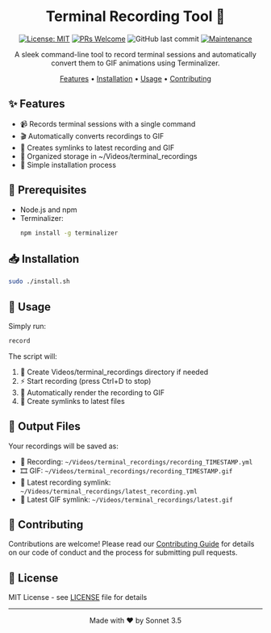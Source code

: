 <div align="center">

# Terminal Recording Tool 🎥

[![License: MIT](https://img.shields.io/badge/License-MIT-yellow.svg)](https://opensource.org/licenses/MIT)
[![PRs Welcome](https://img.shields.io/badge/PRs-welcome-brightgreen.svg?style=flat-square)](http://makeapullrequest.com)
![GitHub last commit](https://img.shields.io/github/last-commit/tomdoerr/terminal-recording)
[![Maintenance](https://img.shields.io/badge/Maintained%3F-yes-green.svg)](https://GitHub.com/tomdoerr/terminal-recording/graphs/commit-activity)

A sleek command-line tool to record terminal sessions and automatically convert them to GIF animations using Terminalizer.

[Features](#features) • [Installation](#installation) • [Usage](#usage) • [Contributing](#contributing)

</div>

## ✨ Features

- 📹 Records terminal sessions with a single command
- 🎬 Automatically converts recordings to GIF
- 🔗 Creates symlinks to latest recording and GIF
- 📁 Organized storage in ~/Videos/terminal_recordings
- 🚀 Simple installation process

## 🔧 Prerequisites

- Node.js and npm
- Terminalizer: 
  ```bash
  npm install -g terminalizer
  ```

## 📥 Installation

```bash
sudo ./install.sh
```

## 🚀 Usage

Simply run:
```bash
record
```

The script will:
1. 📁 Create Videos/terminal_recordings directory if needed
2. ⚡ Start recording (press Ctrl+D to stop)
3. 🎨 Automatically render the recording to GIF
4. 🔄 Create symlinks to latest files

## 📂 Output Files

Your recordings will be saved as:
- 📼 Recording: `~/Videos/terminal_recordings/recording_TIMESTAMP.yml`
- 🎞️ GIF: `~/Videos/terminal_recordings/recording_TIMESTAMP.gif`
- 🔗 Latest recording symlink: `~/Videos/terminal_recordings/latest_recording.yml`
- 🔗 Latest GIF symlink: `~/Videos/terminal_recordings/latest.gif`

## 🤝 Contributing

Contributions are welcome! Please read our [Contributing Guide](CONTRIBUTING.md) for details on our code of conduct and the process for submitting pull requests.

## 📄 License

MIT License - see [LICENSE](LICENSE) file for details

---

<div align="center">
Made with ❤️ by Sonnet 3.5
</div>
